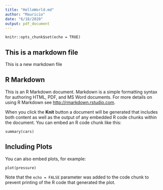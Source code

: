 ```yaml
---
title: "HelloWorld.md"
author: "Mauricio"
date: "6/18/2020"
output: pdf_document
---
```


```{r setup, include=FALSE}
knitr::opts_chunk$set(echo = TRUE)
```
## This is a markdown file

This is a new markdown file

## R Markdown

This is an R Markdown document. Markdown is a simple formatting syntax for authoring HTML, PDF, and MS Word documents. For more details on using R Markdown see <http://rmarkdown.rstudio.com>.

When you click the **Knit** button a document will be generated that includes both content as well as the output of any embedded R code chunks within the document. You can embed an R code chunk like this:

```{r cars}
summary(cars)
```

## Including Plots

You can also embed plots, for example:

```{r pressure, echo=FALSE}
plot(pressure)
```

Note that the `echo = FALSE` parameter was added to the code chunk to prevent printing of the R code that generated the plot.
